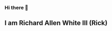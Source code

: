 ### Hi there 👋 
## I am Richard Allen White III (Rick)

<!--
**raw937/raw937** is a ✨ _special_ ✨ repository because its `README.md` (this file) appears on your GitHub profile.

Here are some ideas to get you started:

- 🔭 I’m currently working on microbialites for NASA, nitrogenase for USDA, viral-like particles for industry, and Bats for NIH. 
- 🌱 I’m currently learning rust. I ❤️ rust so much. But, I am no expert yet. 
- 👯 I’m looking to collaborate on anything related to viruses or rust 
- 🤔 I’m looking for help with getting better at Rust, the greatest language ever. Also, I wish my Spanish and German was better. But, my Spanish is better than my German - without a doubt
- 🥒 Pickles are amazing. I am Pickle Rick - truly the show is about me. 
- 💬 Ask me about viruses, phages, microbes, sequencing, proteomics, metabolomics, data visualizations, statistics, synthetic & molecular Biology, computational biology, bash, sed/grep/awk, python
- 📫 How to reach me: [raw937](mailto:raw937@gmail.com) 
- ⚡ Fun fact: There are more viruses on Earth then stars in the observable universe. More viruses in your mouth then stars in the milky way 🌌. 
-->
